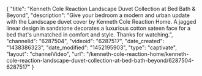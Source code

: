 {
    "title": "Kenneth Cole Reaction Landscape Duvet Collection at Bed Bath & Beyond",
    "description": "Give your bedroom a modern and urban update with the Landscape duvet cover by Kenneth Cole Reaction Home. A jagged linear design in sandstone decorates a luxurious cotton sateen face for a bed that's unmatched in comfort and style. Thanks for watching.",
    "channelid": "6287504",
    "videoid": "6287517",
    "date_created": "1438386323",
    "date_modified": "1452195903",
    "type": "captivate",
    "layout": "channelVideo",
    "url": "\/kenneth-cole-reaction-home\/kenneth-cole-reaction-landscape-duvet-collection-at-bed-bath-beyond\/6287504-6287517"
}